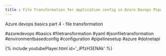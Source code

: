 ```yaml
---
title : File Transformation for application config in Azure Devops Pipeline
---
```


Azure devops basics part 4 - file transformation

#azuredevops #basics #filetransformation #yaml #jsonfiletransformation #environmentbasedconfig #configuration #pipelinesetup #azure #dotnetapi



{% include youtubePlayer.html id='_iPfzH3ENAk' %}
